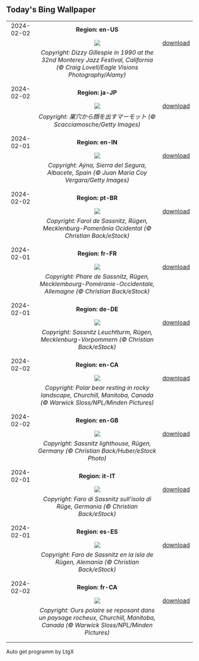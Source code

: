 ## Today's Bing Wallpaper
|      |      |      |
| :----: | :----: | :----: |
|2024-02-02|**Region: en-US**||
||![](https://www.bing.com/th?id=OHR.DizzyGillespie_EN-US7637800342_UHD.jpg&pid=hp&w=1152&h=648&rs=1&c=4)| [download](https://www.bing.com/th?id=OHR.DizzyGillespie_EN-US7637800342_UHD.jpg)|
||*Copyright: Dizzy Gillespie in 1990 at the 32nd Monterey Jazz Festival, California (© Craig Lovell/Eagle Visions Photography/Alamy)*
||
|||
|2024-02-02|**Region: ja-JP**||
||![](https://www.bing.com/th?id=OHR.AlpineMarmot_JA-JP5712211606_UHD.jpg&pid=hp&w=1152&h=648&rs=1&c=4)| [download](https://www.bing.com/th?id=OHR.AlpineMarmot_JA-JP5712211606_UHD.jpg)|
||*Copyright: 巣穴から顔を出すマーモット (© Scacciamosche/Getty Images)*
||
|||
|2024-02-01|**Region: en-IN**||
||![](https://www.bing.com/th?id=OHR.AlbaceteSpain_EN-IN7833370046_UHD.jpg&pid=hp&w=1152&h=648&rs=1&c=4)| [download](https://www.bing.com/th?id=OHR.AlbaceteSpain_EN-IN7833370046_UHD.jpg)|
||*Copyright: Aýna, Sierra del Segura, Albacete, Spain (© Juan Maria Coy Vergara/Getty Images)*
||
|||
|2024-02-02|**Region: pt-BR**||
||![](https://www.bing.com/th?id=OHR.HalbinselJasmund_PT-BR2384900992_UHD.jpg&pid=hp&w=1152&h=648&rs=1&c=4)| [download](https://www.bing.com/th?id=OHR.HalbinselJasmund_PT-BR2384900992_UHD.jpg)|
||*Copyright: Farol de Sassnitz, Rügen, Mecklenburg-Pomerânia Ocidental (© Christian Back/eStock)*
||
|||
|2024-02-01|**Region: fr-FR**||
||![](https://www.bing.com/th?id=OHR.HalbinselJasmund_FR-FR6083504122_UHD.jpg&pid=hp&w=1152&h=648&rs=1&c=4)| [download](https://www.bing.com/th?id=OHR.HalbinselJasmund_FR-FR6083504122_UHD.jpg)|
||*Copyright: Phare de Sassnitz, Rügen, Mecklembourg-Poméranie-Occidentale,  Allemagne (© Christian Back/eStock)*
||
|||
|2024-02-01|**Region: de-DE**||
||![](https://www.bing.com/th?id=OHR.HalbinselJasmund_DE-DE8684103043_UHD.jpg&pid=hp&w=1152&h=648&rs=1&c=4)| [download](https://www.bing.com/th?id=OHR.HalbinselJasmund_DE-DE8684103043_UHD.jpg)|
||*Copyright: Sassnitz Leuchtturm, Rügen, Mecklenburg-Vorpommern (© Christian Back/eStock)*
||
|||
|2024-02-02|**Region: en-CA**||
||![](https://www.bing.com/th?id=OHR.PolarBearResting_EN-CA5363891860_UHD.jpg&pid=hp&w=1152&h=648&rs=1&c=4)| [download](https://www.bing.com/th?id=OHR.PolarBearResting_EN-CA5363891860_UHD.jpg)|
||*Copyright: Polar bear resting in rocky landscape, Churchill, Manitoba, Canada (© Warwick Sloss/NPL/Minden Pictures)*
||
|||
|2024-02-02|**Region: en-GB**||
||![](https://www.bing.com/th?id=OHR.HalbinselJasmund_EN-GB9035766828_UHD.jpg&pid=hp&w=1152&h=648&rs=1&c=4)| [download](https://www.bing.com/th?id=OHR.HalbinselJasmund_EN-GB9035766828_UHD.jpg)|
||*Copyright: Sassnitz lighthouse, Rügen, Germany (© Christian Back/Huber/eStock Photo)*
||
|||
|2024-02-01|**Region: it-IT**||
||![](https://www.bing.com/th?id=OHR.HalbinselJasmund_IT-IT4499863722_UHD.jpg&pid=hp&w=1152&h=648&rs=1&c=4)| [download](https://www.bing.com/th?id=OHR.HalbinselJasmund_IT-IT4499863722_UHD.jpg)|
||*Copyright: Faro di Sassnitz sull’isola di Rüge, Germania (© Christian Back/eStock)*
||
|||
|2024-02-01|**Region: es-ES**||
||![](https://www.bing.com/th?id=OHR.HalbinselJasmund_ES-ES6725793206_UHD.jpg&pid=hp&w=1152&h=648&rs=1&c=4)| [download](https://www.bing.com/th?id=OHR.HalbinselJasmund_ES-ES6725793206_UHD.jpg)|
||*Copyright: Faro de Sassnitz en la isla de Rügen, Alemania (© Christian Back/eStock)*
||
|||
|2024-02-02|**Region: fr-CA**||
||![](https://www.bing.com/th?id=OHR.PolarBearResting_FR-CA9620717871_UHD.jpg&pid=hp&w=1152&h=648&rs=1&c=4)| [download](https://www.bing.com/th?id=OHR.PolarBearResting_FR-CA9620717871_UHD.jpg)|
||*Copyright: Ours polaire se reposant dans un paysage rocheux, Churchill, Manitoba, Canada (© Warwick Sloss/NPL/Minden Pictures)*
||
|||

Auto get programm by LtgX
